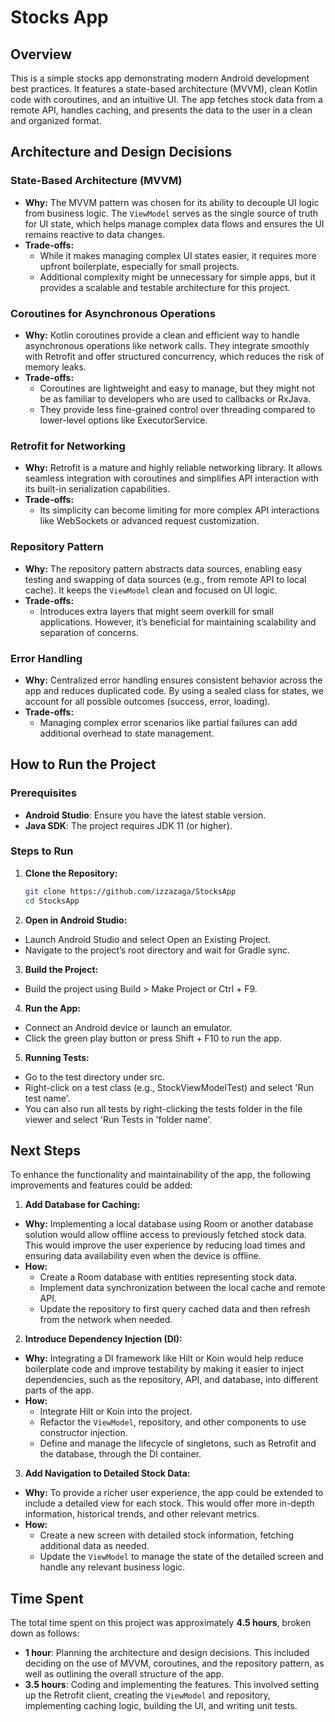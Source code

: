 # Stocks App

## Overview

This is a simple stocks app demonstrating modern Android development best practices. It features a state-based architecture (MVVM), clean Kotlin code with coroutines, and an intuitive UI. The app fetches stock data from a remote API, handles caching, and presents the data to the user in a clean and organized format.

## Architecture and Design Decisions

### State-Based Architecture (MVVM)
- **Why:** The MVVM pattern was chosen for its ability to decouple UI logic from business logic. The `ViewModel` serves as the single source of truth for UI state, which helps manage complex data flows and ensures the UI remains reactive to data changes.
- **Trade-offs:**
    - While it makes managing complex UI states easier, it requires more upfront boilerplate, especially for small projects.
    - Additional complexity might be unnecessary for simple apps, but it provides a scalable and testable architecture for this project.

### Coroutines for Asynchronous Operations
- **Why:** Kotlin coroutines provide a clean and efficient way to handle asynchronous operations like network calls. They integrate smoothly with Retrofit and offer structured concurrency, which reduces the risk of memory leaks.
- **Trade-offs:**
    - Coroutines are lightweight and easy to manage, but they might not be as familiar to developers who are used to callbacks or RxJava.
    - They provide less fine-grained control over threading compared to lower-level options like ExecutorService.

### Retrofit for Networking
- **Why:** Retrofit is a mature and highly reliable networking library. It allows seamless integration with coroutines and simplifies API interaction with its built-in serialization capabilities.
- **Trade-offs:**
    - Its simplicity can become limiting for more complex API interactions like WebSockets or advanced request customization.

### Repository Pattern
- **Why:** The repository pattern abstracts data sources, enabling easy testing and swapping of data sources (e.g., from remote API to local cache). It keeps the `ViewModel` clean and focused on UI logic.
- **Trade-offs:**
    - Introduces extra layers that might seem overkill for small applications. However, it’s beneficial for maintaining scalability and separation of concerns.

### Error Handling
- **Why:** Centralized error handling ensures consistent behavior across the app and reduces duplicated code. By using a sealed class for states, we account for all possible outcomes (success, error, loading).
- **Trade-offs:**
    - Managing complex error scenarios like partial failures can add additional overhead to state management.

## How to Run the Project

### Prerequisites
- **Android Studio**: Ensure you have the latest stable version.
- **Java SDK**: The project requires JDK 11 (or higher).

### Steps to Run
1. **Clone the Repository:**
   ```bash
   git clone https://github.com/izzazaga/StocksApp
   cd StocksApp
   ```
2. **Open in Android Studio:**
- Launch Android Studio and select Open an Existing Project.
- Navigate to the project’s root directory and wait for Gradle sync.

3. **Build the Project:**
- Build the project using Build > Make Project or Ctrl + F9.

4. **Run the App:**
- Connect an Android device or launch an emulator.
- Click the green play button or press Shift + F10 to run the app.

5. **Running Tests:**
- Go to the test directory under src.
- Right-click on a test class (e.g., StockViewModelTest) and select 'Run test name'.
- You can also run all tests by right-clicking the tests folder in the file viewer and select 'Run Tests in 'folder name'.

## Next Steps

To enhance the functionality and maintainability of the app, the following improvements and features could be added:

1. **Add Database for Caching:**
  - **Why:** Implementing a local database using Room or another database solution would allow offline access to previously fetched stock data. This would improve the user experience by reducing load times and ensuring data availability even when the device is offline.
  - **How:**
    - Create a Room database with entities representing stock data.
    - Implement data synchronization between the local cache and remote API.
    - Update the repository to first query cached data and then refresh from the network when needed.

2. **Introduce Dependency Injection (DI):**
  - **Why:** Integrating a DI framework like Hilt or Koin would help reduce boilerplate code and improve testability by making it easier to inject dependencies, such as the repository, API, and database, into different parts of the app.
  - **How:**
    - Integrate Hilt or Koin into the project.
    - Refactor the `ViewModel`, repository, and other components to use constructor injection.
    - Define and manage the lifecycle of singletons, such as Retrofit and the database, through the DI container.

3. **Add Navigation to Detailed Stock Data:**
  - **Why:** To provide a richer user experience, the app could be extended to include a detailed view for each stock. This would offer more in-depth information, historical trends, and other relevant metrics.
  - **How:**
    - Create a new screen with detailed stock information, fetching additional data as needed.
    - Update the `ViewModel` to manage the state of the detailed screen and handle any relevant business logic.

## Time Spent

The total time spent on this project was approximately **4.5 hours**, broken down as follows:

- **1 hour**: Planning the architecture and design decisions. This included deciding on the use of MVVM, coroutines, and the repository pattern, as well as outlining the overall structure of the app.
- **3.5 hours**: Coding and implementing the features. This involved setting up the Retrofit client, creating the `ViewModel` and repository, implementing caching logic, building the UI, and writing unit tests.
